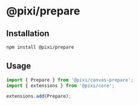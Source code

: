 # @pixi/prepare

## Installation

```bash
npm install @pixi/prepare
```

## Usage

```js
import { Prepare } from '@pixi/canvas-prepare';
import { extensions } from '@pixi/core';

extensions.add(Prepare);
```